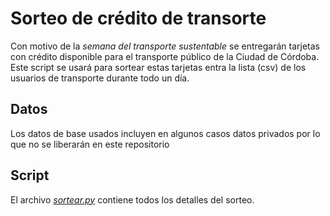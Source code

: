 # Sorteo de crédito de transorte

Con motivo de la _semana del transporte sustentable_ se entregarán tarjetas con crédito disponible para el transporte público de la Ciudad de Córdoba.  
Este script se usará para sortear estas tarjetas entra la lista (csv) de los usuarios de transporte durante todo un día.  

## Datos

Los datos de base usados incluyen en algunos casos datos privados por lo que no se liberarán en este repositorio

## Script

El archivo [_sortear.py_](sortear.py) contiene todos los detalles del sorteo.